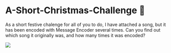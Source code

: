 # A-Short-Christmas-Challenge 🎄
As a short festive chalenge for all of you to do, I have attached a song, but it has been encoded with Message Encoder several times. Can you find out which song it originally was, and how many times it was encoded?


![](https://view-counter.tobyhagan.com/?user=ShashCode2348/A-Short-Christmas-Challenge)
